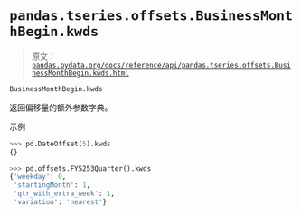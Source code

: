# `pandas.tseries.offsets.BusinessMonthBegin.kwds`

> 原文：[`pandas.pydata.org/docs/reference/api/pandas.tseries.offsets.BusinessMonthBegin.kwds.html`](https://pandas.pydata.org/docs/reference/api/pandas.tseries.offsets.BusinessMonthBegin.kwds.html)

```py
BusinessMonthBegin.kwds
```

返回偏移量的额外参数字典。

示例

```py
>>> pd.DateOffset(5).kwds
{} 
```

```py
>>> pd.offsets.FY5253Quarter().kwds
{'weekday': 0,
 'startingMonth': 1,
 'qtr_with_extra_week': 1,
 'variation': 'nearest'} 
```
